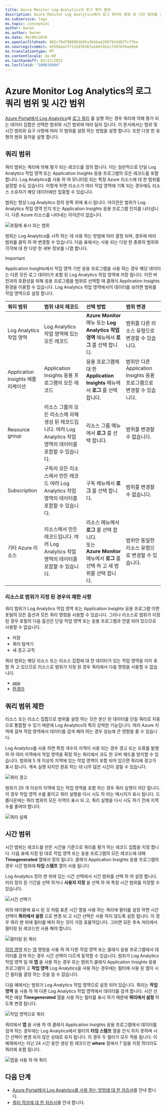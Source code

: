 ```yaml
---
title: Azure Monitor Log Analytics의 로그 쿼리 범위
description: Azure Monitor Log Analytics에서 로그 쿼리의 범위 및 시간 범위를 설명 합니다.
ms.subservice: logs
ms.topic: conceptual
author: bwren
ms.author: bwren
ms.date: 09/09/2020
ms.openlocfilehash: 892c79d7908903b95a3bbbae2857933d877c7fba
ms.sourcegitcommit: e559daa1f7115d703bfa1b87da1cf267bf6ae9e8
ms.translationtype: MT
ms.contentlocale: ko-KR
ms.lasthandoff: 02/17/2021
ms.locfileid: "100619484"
---
```

# <a name="log-query-scope-and-time-range-in-azure-monitor-log-analytics"></a>Azure Monitor Log Analytics의 로그 쿼리 범위 및 시간 범위
[Azure Portal에서 Log Analytics](../logs/log-analytics-tutorial.md)에 [로그 쿼리](../logs/log-query-overview.md) 를 실행 하는 경우 쿼리에 의해 평가 되는 데이터 집합은 선택한 범위와 시간 범위에 따라 달라 집니다. 이 문서에서는 범위 및 시간 범위와 요구 사항에 따라 각 범위를 설정 하는 방법을 설명 합니다. 또한 다양 한 유형의 범위 동작을 설명 합니다.


## <a name="query-scope"></a>쿼리 범위
쿼리 범위는 쿼리에 의해 평가 되는 레코드를 정의 합니다. 이는 일반적으로 단일 Log Analytics 작업 영역 또는 Application Insights 응용 프로그램의 모든 레코드를 포함 합니다. Log Analytics를 사용 하 여 모니터링 되는 특정 Azure 리소스에 대 한 범위를 설정할 수도 있습니다. 이렇게 하면 리소스가 여러 작업 영역에 기록 되는 경우에도 리소스 소유자가 해당 데이터에만 집중할 수 있습니다.

범위는 항상 Log Analytics 창의 왼쪽 위에 표시 됩니다. 아이콘은 범위가 Log Analytics 작업 영역 인지 또는 Application Insights 응용 프로그램 인지를 나타냅니다. 다른 Azure 리소스를 나타내는 아이콘이 없습니다.

![포털에 표시 되는 범위](media/scope/scope.png)

범위는 Log Analytics를 시작 하는 데 사용 하는 방법에 따라 결정 되며, 경우에 따라 범위를 클릭 하 여 변경할 수 있습니다. 다음 표에서는 사용 되는 다양 한 종류의 범위와 각각에 대 한 다양 한 세부 정보를 나열 합니다.

> [!IMPORTANT]
> Application Insights에서 작업 영역 기반 응용 프로그램을 사용 하는 경우 해당 데이터는 다른 모든 로그 데이터가 포함 된 Log Analytics 작업 영역에 저장 됩니다. 이전 버전과의 호환성을 위해 응용 프로그램을 범위로 선택할 때 클래식 Application Insights 환경을 이용할 수 있습니다. Log Analytics 작업 영역에서이 데이터를 보려면 범위를 작업 영역으로 설정 합니다.

| 쿼리 범위 | 범위 내의 레코드 | 선택 방법 | 범위 변경 |
|:---|:---|:---|:---|
| Log Analytics 작업 영역 | Log Analytics 작업 영역에 있는 모든 레코드 | **Azure Monitor** 메뉴 또는 **Log Analytics 작업 영역** 메뉴에서 **로그** 를 선택 합니다.  | 범위를 다른 리소스 유형으로 변경할 수 있습니다. |
| Application Insights 애플리케이션 | Application Insights 응용 프로그램의 모든 레코드 | 응용 프로그램에 대 한 **Application Insights** 메뉴에서 **로그** 를 선택 합니다. | 범위만 다른 Application Insights 응용 프로그램으로 변경할 수 있습니다. |
| Resource group | 리소스 그룹의 모든 리소스에 의해 생성 된 레코드입니다. 여러 Log Analytics 작업 영역의 데이터를 포함할 수 있습니다. | 리소스 그룹 메뉴에서 **로그** 를 선택 합니다. | 범위를 변경할 수 없습니다.|
| Subscription | 구독의 모든 리소스에서 만든 레코드 여러 Log Analytics 작업 영역의 데이터를 포함할 수 있습니다. | 구독 메뉴에서 **로그** 를 선택 합니다.   | 범위를 변경할 수 없습니다. |
| 기타 Azure 리소스 | 리소스에서 만든 레코드입니다. 여러 Log Analytics 작업 영역의 데이터를 포함할 수 있습니다.  | 리소스 메뉴에서 **로그** 를 선택 합니다.<br>또는<br>**Azure Monitor** 메뉴에서 **로그** 를 선택 하 고 새 범위를 선택 합니다. | 범위만 동일한 리소스 유형으로 변경할 수 있습니다. |

### <a name="limitations-when-scoped-to-a-resource"></a>리소스로 범위가 지정 된 경우의 제한 사항

쿼리 범위가 Log Analytics 작업 영역 또는 Application Insights 응용 프로그램 이면 포털의 모든 옵션과 모든 쿼리 명령을 사용할 수 있습니다. 그러나 리소스로 범위가 지정 된 경우 포털의 다음 옵션은 단일 작업 영역 또는 응용 프로그램과 연결 되어 있으므로 사용할 수 없습니다.

- 저장
- 쿼리 탐색기
- 새 경고 규칙

쿼리 범위는 해당 리소스 또는 리소스 집합에 대 한 데이터가 있는 작업 영역을 이미 포함 하 고 있으므로 리소스로 범위가 지정 된 경우 쿼리에서 다음 명령을 사용할 수 없습니다.

- [app](../logs/app-expression.md)
- [환경이](../logs/workspace-expression.md)
 

## <a name="query-scope-limits"></a>쿼리 범위 제한
리소스 또는 리소스 집합으로 범위를 설정 하는 것은 분산 된 데이터를 단일 쿼리로 자동으로 통합할 수 있기 때문에 Log Analytics의 특히 강력한 기능입니다. 여러 Azure 지역에 걸쳐 작업 영역에서 데이터를 검색 해야 하는 경우 성능에 큰 영향을 줄 수 있습니다.

Log Analytics를 사용 하면 특정 개수의 지역이 사용 되는 경우 경고 또는 오류를 발행 하 여 여러 지역에서 작업 영역을 확장 하는 쿼리에서 과도 한 오버 헤드를 방지할 수 있습니다. 범위에 5 개 이상의 지역에 있는 작업 영역이 포함 되어 있으면 쿼리에 경고가 표시 됩니다. 계속 실행 되지만 완료 하는 데 너무 많은 시간이 걸릴 수 있습니다.

![쿼리 경고](media/scope/query-warning.png)

범위가 20 개 이상의 지역에 있는 작업 영역을 포함 하는 경우 쿼리 실행이 차단 됩니다. 이 경우 작업 영역 수를 줄이고 쿼리 실행을 다시 시도 하 라는 메시지가 표시 됩니다. 드롭다운에는 쿼리 범위의 모든 지역이 표시 되 고, 쿼리 실행을 다시 시도 하기 전에 지역 수를 줄여야 합니다.

![쿼리 실패](media/scope/query-failed.png)


## <a name="time-range"></a>시간 범위
시간 범위는 레코드를 만든 시간을 기준으로 쿼리를 평가 하는 레코드 집합을 지정 합니다. 다음 표에 지정 된 대로 작업 영역 또는 응용 프로그램의 모든 레코드에 대해 **Timegenerated** 열에서 정의 됩니다. 클래식 Application Insights 응용 프로그램의 경우 시간 범위에 **타임 스탬프** 열이 사용 됩니다.


Log Analytics 창의 맨 위에 있는 시간 선택에서 시간 범위를 선택 하 여 설정 합니다.  미리 정의 된 기간을 선택 하거나 **사용자 지정** 을 선택 하 여 특정 시간 범위를 지정할 수 있습니다.

![시간 선택기](media/scope/time-picker.png)

위의 테이블에 표시 된 것 처럼 표준 시간 열을 사용 하는 쿼리에 필터를 설정 하면 시간 선택이 **쿼리에서 설정** 으로 변경 되 고 시간 선택은 사용 하지 않도록 설정 됩니다. 이 경우 쿼리 맨 위에 필터를 배치 하는 것이 가장 효율적입니다. 그러면 모든 후속 처리에서 필터링 된 레코드만 사용 해야 합니다.

![필터링 된 쿼리](media/scope/query-filtered.png)

[작업 영역](../logs/workspace-expression.md) 또는 [앱](../logs/app-expression.md) 명령을 사용 하 여 다른 작업 영역 또는 클래식 응용 프로그램에서 데이터를 검색 하는 경우 시간 선택이 다르게 동작할 수 있습니다. 범위가 Log Analytics 작업 영역 일 때 **앱** 을 사용 하는 경우 또는 범위가 클래식 Application Insights 응용 프로그램이 고 **작업 영역** Log Analytics을 사용 하는 경우에는 필터에 사용 된 열이 시간 필터를 결정 하는 것을 알 수 없습니다.

다음 예에서는 범위가 Log Analytics 작업 영역으로 설정 되어 있습니다.  쿼리는 **작업 영역** 을 사용 하 여 다른 Log Analytics 작업 영역에서 데이터를 검색 합니다. 시간 선택은 예상 **Timegenerated** 열을 사용 하는 필터를 표시 하기 때문에 **쿼리에서 설정** 하도록 변경 됩니다.

![작업 영역으로 쿼리](media/scope/query-workspace.png)

쿼리에서 **앱** 을 사용 하 여 클래식 Application Insights 응용 프로그램에서 데이터를 검색 하는 경우에는 Log Analytics에서 필터의 **타임 스탬프** 열을 인식 하지 못하며 시간 선택이 변경 되지 않은 상태로 유지 됩니다. 이 경우 두 필터가 모두 적용 됩니다. 이 예제에서는 지난 24 시간 동안 생성 된 레코드만 **where** 절에서 7 일을 지정 하더라도 쿼리에 포함 됩니다.

![앱을 사용 하 여 쿼리](media/scope/query-app.png)

## <a name="next-steps"></a>다음 단계

- [Azure Portal에서 Log Analytics를 사용 하는 방법에 대 한 자습서](../logs/log-analytics-tutorial.md)를 안내 합니다.
- [쿼리 작성에 대 한 자습서](../logs/get-started-queries.md)를 안내 합니다.